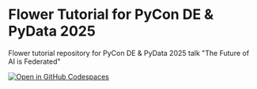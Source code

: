 # Flower Tutorial for PyCon DE & PyData 2025
Flower tutorial repository for PyCon DE &amp; PyData 2025 talk "The Future of AI is Federated"

[![Open in GitHub Codespaces](https://github.com/codespaces/badge.svg)](https://github.com/codespaces/new?hide_repo_select=true&ref=pyconde2025&repo=966052297)